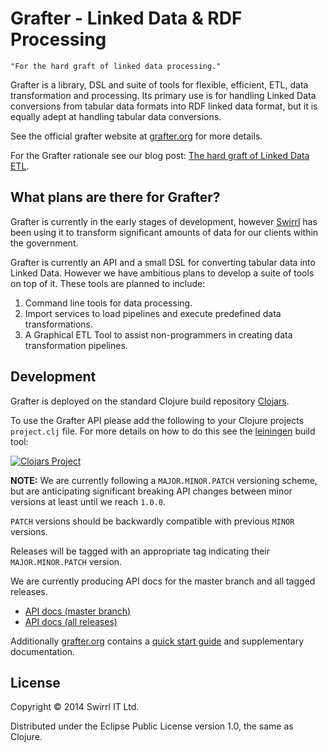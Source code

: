 # Grafter - Linked Data & RDF Processing

    "For the hard graft of linked data processing."

Grafter is a library, DSL and suite of tools for flexible, efficient,
ETL, data transformation and processing.  Its primary use is for
handling Linked Data conversions from tabular data formats into RDF
linked data format, but it is equally adept at handling tabular data
conversions.

See the official grafter website at [grafter.org](http://grafter.org/)
for more details.

For the Grafter rationale see our blog post:
[The hard graft of Linked Data ETL](http://blog.swirrl.com/articles/linked-data-etl/).

## What plans are there for Grafter?

Grafter is currently in the early stages of development, however
[Swirrl](http://swirrl.com/) has been using it to transform
significant amounts of data for our clients within the government.

Grafter is currently an API and a small DSL for converting tabular
data into Linked Data.  However we have ambitious plans to develop a
suite of tools on top of it.  These tools are planned to include:

1. Command line tools for data processing.
1. Import services to load pipelines and execute predefined data
   transformations.
1. A Graphical ETL Tool to assist non-programmers in creating data
   transformation pipelines.

## Development

Grafter is deployed on the standard Clojure build repository
[Clojars](http://clojars.org/).

To use the Grafter API please add the following to your Clojure
projects `project.clj` file.  For more details on how to do this see
the [leiningen](http://leiningen.org/) build tool:

[![Clojars Project](http://clojars.org/grafter/latest-version.svg)](http://clojars.org/grafter)

**NOTE:** We are currently following a `MAJOR.MINOR.PATCH` versioning
scheme, but are anticipating significant breaking API changes between
minor versions at least until we reach `1.0.0`.

`PATCH` versions should be backwardly compatible with previous `MINOR`
versions.

Releases will be tagged with an appropriate tag indicating their
`MAJOR.MINOR.PATCH` version.

We are currently producing API docs for the master branch and all
tagged releases.

- [API docs (master branch)](http://api.grafter.org/master)
- [API docs (all releases)](http://api.grafter.org/)

Additionally [grafter.org](http://grafter.org/) contains a
[quick start guide](http://grafter.org/getting-started/index.html) and
supplementary documentation.

## License

Copyright © 2014 Swirrl IT Ltd.

Distributed under the Eclipse Public License version 1.0, the same as
Clojure.
